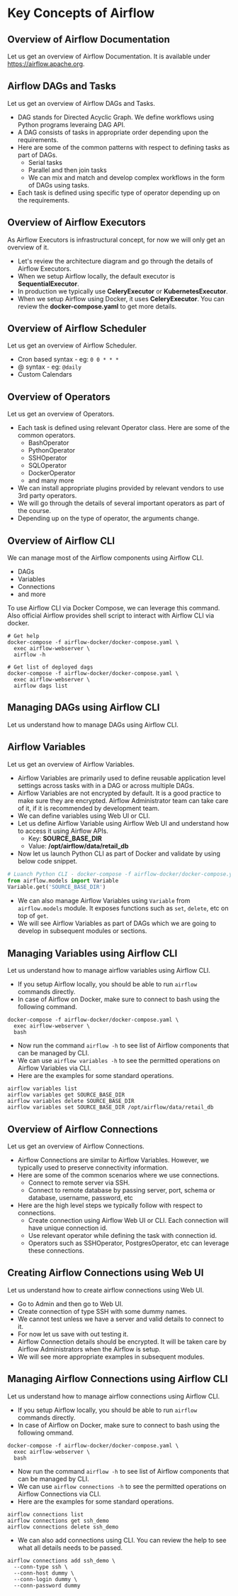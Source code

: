 # Key Concepts of Airflow

## Overview of Airflow Documentation

Let us get an overview of Airflow Documentation. It is available under https://airflow.apache.org.

## Airflow DAGs and Tasks
Let us get an overview of Airflow DAGs and Tasks.
* DAG stands for Directed Acyclic Graph. We define workflows using Python programs leveraing DAG API.
* A DAG consists of tasks in appropriate order depending upon the requirements.
* Here are some of the common patterns with respect to defining tasks as part of DAGs.
  * Serial tasks
  * Parallel and then join tasks
  * We can mix and match and develop complex workflows in the form of DAGs using tasks.
* Each task is defined using specific type of operator depending up on the requirements.

## Overview of Airflow Executors
As Airflow Executors is infrastructural concept, for now we will only get an overview of it.
* Let's review the architecture diagram and go through the details of Airflow Executors.
* When we setup Airflow locally, the default executor is **SequentialExecutor**.
* In production we typically use **CeleryExecutor** or **KubernetesExecutor**.
* When we setup Airflow using Docker, it uses **CeleryExecutor**. You can review the **docker-compose.yaml** to get more details.

## Overview of Airflow Scheduler
Let us get an overview of Airflow Scheduler.
* Cron based syntax - eg: `0 0 * * *`
* @ syntax - eg: `@daily`
* Custom Calendars

## Overview of Operators

Let us get an overview of Operators.
* Each task is defined using relevant Operator class. Here are some of the common operators.
  * BashOperator
  * PythonOperator
  * SSHOperator
  * SQLOperator
  * DockerOperator
  * and many more
* We can install appropriate plugins provided by relevant vendors to use 3rd party operators.
* We will go through the details of several important operators as part of the course.
* Depending up on the type of operator, the arguments change.

## Overview of Airflow CLI

We can manage most of the Airflow components using Airflow CLI.
* DAGs
* Variables
* Connections
* and more

To use Airflow CLI via Docker Compose, we can leverage this command. Also official Airflow provides shell script to interact with Airflow CLI via docker.

```shell
# Get help
docker-compose -f airflow-docker/docker-compose.yaml \
  exec airflow-webserver \
  airflow -h
 
# Get list of deployed dags
docker-compose -f airflow-docker/docker-compose.yaml \
  exec airflow-webserver \
  airflow dags list
```

## Managing DAGs using Airflow CLI

Let us understand how to manage DAGs using Airflow CLI.

## Airflow Variables

Let us get an overview of Airflow Variables.
* Airflow Variables are primarily used to define reusable application level settings across tasks with in a DAG or across multiple DAGs.
* Airflow Variables are not encrypted by default. It is a good practice to make sure they are encrypted. Airflow Administrator team can take care of it, if it is recommended by development team.
* We can define variables using Web UI or CLI.
* Let us define Airflow Variable using Airflow Web UI and understand how to access it using Airflow APIs.
  * Key: **SOURCE_BASE_DIR**
  * Value: **/opt/airflow/data/retail_db**
* Now let us launch Python CLI as part of Docker and validate by using below code snippet.

```python
# Luanch Python CLI - docker-compose -f airflow-docker/docker-compose.yaml exec airflow-webserver python
from airflow.models import Variable
Variable.get('SOURCE_BASE_DIR')
```

* We can also manage Airflow Variables using `Variable` from `airflow.models` module. It exposes functions such as `set`, `delete`, etc on top of `get`.
* We will see Airflow Variables as part of DAGs which we are going to develop in subsequent modules or sections.

## Managing Variables using Airflow CLI

Let us understand how to manage airflow variables using Airflow CLI.
* If you setup Airflow locally, you should be able to run `airflow` commands directly.
* In case of Airflow on Docker, make sure to connect to bash using the following command.

```shell
docker-compose -f airflow-docker/docker-compose.yaml \
  exec airflow-webserver \
  bash
```

* Now run the command `airflow -h` to see list of Airflow components that can be managed by CLI.
* We can use `airflow variables -h` to see the permitted operations on Airflow Variables via CLI.
* Here are the examples for some standard operations.

```shell
airflow variables list
airflow variables get SOURCE_BASE_DIR
airflow variables delete SOURCE_BASE_DIR
airflow variables set SOURCE_BASE_DIR /opt/airflow/data/retail_db
```

## Overview of Airflow Connections

Let us get an overview of Airflow Connections.
* Airflow Connections are similar to Airflow Variables. However, we typically used to preserve connectivity information.
* Here are some of the common scenarios where we use connections.
  * Connect to remote server via SSH.
  * Connect to remote database by passing server, port, schema or database, username, password, etc
* Here are the high level steps we typically follow with respect to connections.
  * Create connection using Airflow Web UI or CLI. Each connection will have unique connection id.
  * Use relevant operator while defining the task with connection id.
  * Operators such as SSHOperator, PostgresOperator, etc can leverage these connections.

## Creating Airflow Connections using Web UI

Let us understand how to create airflow connections using Web UI.
* Go to Admin and then go to Web UI.
* Create connection of type SSH with some dummy names.
* We cannot test unless we have a server and valid details to connect to it.
* For now let us save with out testing it.
* Airflow Connection details should be encrypted. It will be taken care by Airflow Administrators when the Airflow is setup.
* We will see more appropriate examples in subsequent modules.

## Managing Airflow Connections using Airflow CLI

Let us understand how to manage airflow connections using Airflow CLI.

* If you setup Airflow locally, you should be able to run `airflow` commands directly.
* In case of Airflow on Docker, make sure to connect to bash using the following ommand.

```shell
docker-compose -f airflow-docker/docker-compose.yaml \
  exec airflow-webserver \
  bash
```

* Now run the command `airflow -h` to see list of Airflow components that can be managed by CLI.
* We can use `airflow connections -h` to see the permitted operations on Airflow Connections via CLI.
* Here are the examples for some standard operations.

```shell
airflow connections list
airflow connections get ssh_demo
airflow connections delete ssh_demo
```
* We can also add connections using CLI. You can review the help to see what all details needs to be passed.

```shell
airflow connections add ssh_demo \
  --conn-type ssh \
  --conn-host dummy \
  --conn-login dummy \
  --conn-password dummy
```
